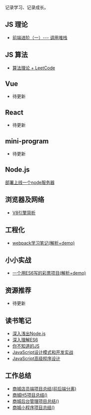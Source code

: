 记录学习、记录成长。

## JS 理论

* [前端进阶（一）--- 调用堆栈](https://juejin.im/post/5bfb4af1e51d4574b133d1e3)

## JS 算法

* [算法理论 + LeetCode](https://github.com/xszi/fe-interview/tree/master/algorithm)

## Vue

* 待更新

## React

* 待更新

## mini-program

* 待更新

## Node.js

[部署上线一个node服务器](https://juejin.im/post/6844904002732343304)

## 浏览器及网络

* [V8引擎简析](https://juejin.im/post/5e0d40326fb9a0483e475543)

## 工程化

* [webpack学习笔记(解析+demo)](https://github.com/xszi/webpack-demo)

## 小小实战

* [一个用ES6写的彩票项目(解析+demo)](https://github.com/xszi/ES6-lottery)

## 资源推荐

* 待更新

## 读书笔记

* [深入浅出Node.js](https://github.com/xszi/node-note)
* [深入理解ES6](https://github.com/xszi/ES6)
* [你不知道的JS](https://github.com/xszi/you-dont-kown-js)
* [JavaScript设计模式和开发实战](https://github.com/xszi/js-design-mode)
* [JavaScript高级程序设计](https://github.com/xszi/js-advanced)

## 工作总结

* [商城店员端项目总结(前后端分离)](https://github.com/xszi/blog/blob/master/work/clerk.md)
* [商城H5项目总结()](https://github.com/xszi/blog/)
* [商城后台管理项目总结()](https://github.com/xszi/blog/)
* [商城小程序项目总结()](https://github.com/xszi/blog/)


